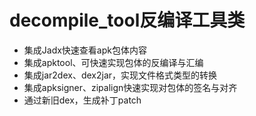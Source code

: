 # decompile_tool反编译工具类
* 集成Jadx快速查看apk包体内容
* 集成apktool、可快速实现包体的反编译与汇编
* 集成jar2dex、dex2jar，实现文件格式类型的转换
* 集成apksigner、zipalign快速实现对包体的签名与对齐
* 通过新旧dex，生成补丁patch
